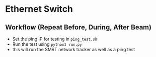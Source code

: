 # Ethernet Switch

## Workflow (Repeat Before, During, After Beam)

- Set the ping IP for testing in `ping_test.sh`
- Run the test using `python3 run.py`
- this will run the SMRT network tracker as well as a ping test
